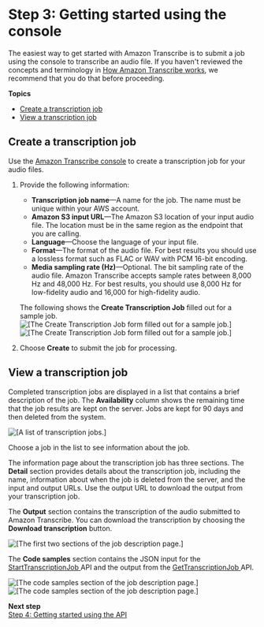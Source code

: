 # Step 3: Getting started using the console<a name="getting-started-console"></a>

The easiest way to get started with Amazon Transcribe is to submit a job using the console to transcribe an audio file\. If you haven't reviewed the concepts and terminology in [How Amazon Transcribe works](how-it-works.md), we recommend that you do that before proceeding\.

**Topics**
+ [Create a transcription job](#console-create-job)
+ [View a transcription job](#console-view-job)

## Create a transcription job<a name="console-create-job"></a>

Use the [Amazon Transcribe console](https://console.aws.amazon.com/transcribe/) to create a transcription job for your audio files\.

1. Provide the following information:
   + **Transcription job name**—A name for the job\. The name must be unique within your AWS account\.
   + **Amazon S3 input URL**—The Amazon S3 location of your input audio file\. The location must be in the same region as the endpoint that you are calling\. 
   + **Language**—Choose the language of your input file\.
   + **Format**—The format of the audio file\. For best results you should use a lossless format such as FLAC or WAV with PCM 16\-bit encoding\.
   + **Media sampling rate \(Hz\)**—Optional\. The bit sampling rate of the audio file\. Amazon Transcribe accepts sample rates between 8,000 Hz and 48,000 Hz\. For best results, you should use 8,000 Hz for low\-fidelity audio and 16,000 for high\-fidelity audio\.

   The following shows the **Create Transcription Job** filled out for a sample job\.  
![\[The Create Transcription Job form filled out for a sample job.\]](http://docs.aws.amazon.com/transcribe/latest/dg/images/gs-10.png)![\[The Create Transcription Job form filled out for a sample job.\]](http://docs.aws.amazon.com/transcribe/latest/dg/)

1. Choose **Create** to submit the job for processing\.

## View a transcription job<a name="console-view-job"></a>

Completed transcription jobs are displayed in a list that contains a brief description of the job\. The **Availability** column shows the remaining time that the job results are kept on the server\. Jobs are kept for 90 days and then deleted from the system\.

![\[A list of transcription jobs.\]](http://docs.aws.amazon.com/transcribe/latest/dg/images/gs-20.png)

Choose a job in the list to see information about the job\.

The information page about the transcription job has three sections\. The **Detail** section provides details about the transcription job, including the name, information about when the job is deleted from the server, and the input and output URLs\. Use the output URL to download the output from your transcription job\.

The **Output** section contains the transcription of the audio submitted to Amazon Transcribe\. You can download the transcription by choosing the **Download transcription** button\.

![\[The first two sections of the job description page.\]](http://docs.aws.amazon.com/transcribe/latest/dg/images/gs-30.png)

The **Code samples** section contains the JSON input for the [ StartTranscriptionJob ](API_StartTranscriptionJob.md)API and the output from the [ GetTranscriptionJob ](API_GetTranscriptionJob.md) API\.

![\[The code samples section of the job description page.\]](http://docs.aws.amazon.com/transcribe/latest/dg/images/gs-40.png)![\[The code samples section of the job description page.\]](http://docs.aws.amazon.com/transcribe/latest/dg/)

**Next step**  
[Step 4: Getting started using the API](getting-started-api.md)